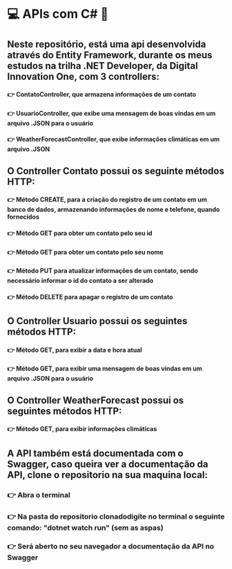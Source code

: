 # :computer: APIs com C# :rocket:

## Neste repositório, está uma api desenvolvida através do Entity Framework, durante os meus estudos na trilha .NET Developer, da Digital Innovation One, com 3 controllers:
#### :point_right: ContatoController, que armazena informações de um contato
#### :point_right: UsuarioController, que exibe uma mensagem de boas vindas em um arquivo .JSON para o usuário
#### :point_right: WeatherForecastController, que exibe informações climáticas em um arquivo .JSON


## O Controller Contato possui os seguinte métodos HTTP:

#### :point_right: Método CREATE, para a criação do registro de um contato em um banco de dados, armazenando informações de nome e telefone, quando fornecidos
#### :point_right: Método GET para obter um contato pelo seu id
#### :point_right: Método GET para obter um contato pelo seu nome
#### :point_right: Método PUT para atualizar informações de um contato, sendo necessário informar o id do contato a ser alterado
#### :point_right: Método DELETE para apagar o registro de um contato

## O Controller Usuario possui os seguintes métodos HTTP:

#### :point_right: Método GET, para exibir a data e hora atual
#### :point_right: Método GET, para exibir uma mensagem de boas vindas em um arquivo .JSON para o usuário

## O Controller WeatherForecast possui os seguintes métodos HTTP:

#### :point_right: Método GET, para exibir informações climáticas

## A API também está documentada com o Swagger, caso queira ver a documentação da API, clone o repositorio na sua maquina local:
### :point_right: Abra o terminal
### :point_right: Na pasta do repositorio clonadodigite no terminal o seguinte comando: "dotnet watch run" (sem as aspas)

### :point_right: Será aberto no seu navegador a documentação da API no Swagger
